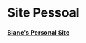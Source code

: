 # Site Pessoal  

<a href="https://davidtheblane.github.io/cv2/"> <h4>Blane's Personal Site</h4> </a>
